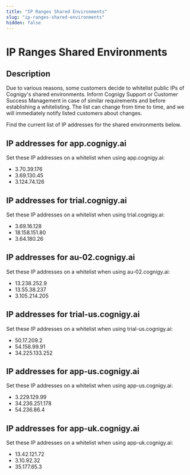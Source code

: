```yaml
---
title: "IP Ranges Shared Environments" 
slug: "ip-ranges-shared-environments" 
hidden: false 
---
```

# IP Ranges Shared Environments

## Description


Due to various reasons, some customers decide to whitelist public IPs of Cognigy's shared environments. Inform Cognigy Support or Customer Success Management in case of similar requirements and before establishing a whitelisting. The list can change from time to time, and we will immediately notify listed customers about changes.

Find the current list of IP addresses for the shared environments below. 

## IP addresses for app.cognigy.ai

Set these IP addresses on a whitelist when using app.cognigy.ai:

- 3.70.39.176
- 3.69.130.45
- 3.124.74.126

## IP addresses for trial.cognigy.ai

Set these IP addresses on a whitelist when using trial.cognigy.ai:

- 3.69.16.128
- 18.158.151.80
- 3.64.180.26

## IP addresses for au-02.cognigy.ai

Set these IP addresses on a whitelist when using au-02.cognigy.ai:

- 13.238.252.9
- 13.55.38.237
- 3.105.214.205

## IP addresses for trial-us.cognigy.ai

Set these IP addresses on a whitelist when using trial-us.cognigy.ai:

- 50.17.209.2
- 54.158.99.91
- 34.225.133.252

## IP addresses for app-us.cognigy.ai

Set these IP addresses on a whitelist when using app-us.cognigy.ai:

- 3.229.129.99
- 34.236.251.178
- 54.236.86.4

## IP addresses for app-uk.cognigy.ai

Set these IP addresses on a whitelist when using app-uk.cognigy.ai:

- 13.42.121.72
- 3.10.92.32
- 35.177.65.3